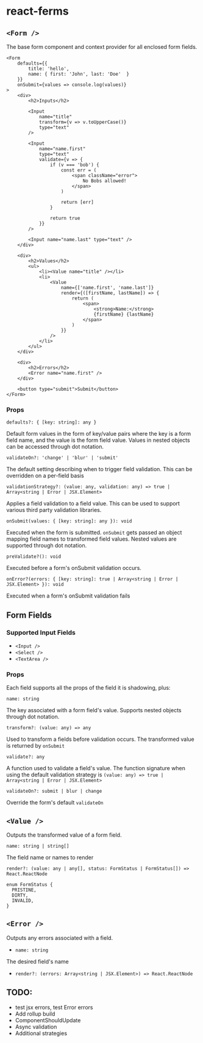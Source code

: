 # react-ferms

## `<Form />`

The base form component and context provider for all enclosed form fields.

```tsx
<Form
    defaults={{ 
        title: 'hello', 
        name: { first: 'John', last: 'Doe'  } 
    }}
    onSubmit={values => console.log(values)}
>
    <div>
        <h2>Inputs</h2>

        <Input 
            name="title" 
            transform={v => v.toUpperCase()}
            type="text" 
        />

        <Input 
            name="name.first" 
            type="text" 
            validate={v => {
                if (v === 'bob') {
                    const err = (
                        <span className="error">
                            No Bobs allowed!
                        </span>
                    )

                    return [err]
                }

                return true
            }}
        />

        <Input name="name.last" type="text" />
    </div>

    <div>
        <h2>Values</h2>
        <ul>
            <li><Value name="title" /></li>
            <li>
                <Value 
                    name={['name.first', 'name.last']}
                    render={([firstName, lastName]) => {
                        return (
                            <span>
                                <strong>Name:</strong>
                                {firstName} {lastName}
                            </span>
                        )
                    }} 
                />
            </li>
        </ul>
    </div>

    <div>
        <h2>Errors</h2>
        <Error name="name.first" />
    </div>

    <button type="submit">Submit</button>
</Form>
```

### Props

`defaults?: { [key: string]: any }`

Default form values in the form of key/value pairs where the key is a form field name, and the value is the form field value. Values in nested objects can be accessed through dot notation.

`validateOn?: 'change' | 'blur' | 'submit'`

The default setting describing when to trigger field validation. This can be overridden on a per-field basis

`validationStrategy?: (value: any, validation: any) => true | Array<string | Error | JSX.Element>`

Applies a field validation to a field value. This can be used to support various third party validation libraries.

`onSubmit(values: { [key: string]: any }): void`

Executed when the form is submitted. `onSubmit` gets passed an object mapping field names to transformed field values. Nested values are supported through dot notation.

`preValidate?(): void`

Executed before a form's onSubmit validation occurs.

`onError?(errors: { [key: string]: true | Array<string | Error | JSX.Element> }): void`

Executed when a form's onSubmit validation fails


## Form Fields

### Supported Input Fields

* `<Input />`
* `<Select />`
* `<TextArea />`

### Props

Each field supports all the props of the field it is shadowing, plus:

`name: string`

The key associated with a form field's value. Supports nested objects through dot notation.

`transform?: (value: any) => any`

Used to transform a fields before validation occurs. The transformed value is returned by `onSubmit`

`validate?: any`

A function used to validate a field's value. The function signature when using the default validation strategy is `(value: any) => true | Array<string | Error | JSX.Element>`

`validateOn?: submit | blur | change`

Override the form's default `validateOn`


## `<Value />`

Outputs the transformed value of a form field.

`name: string | string[]`

The field name or names to render

`render?: (value: any | any[], status: FormStatus | FormStatus[]) => React.ReactNode`

```
enum FormStatus {
  PRISTINE,
  DIRTY,
  INVALID,
}
```

## `<Error />`

Outputs any errors associated with a field.

* `name: string`

The desired field's name

* `render?: (errors: Array<string | JSX.Element>) => React.ReactNode`



## TODO:

* test jsx errors, test Error errors
* Add rollup build
* ComponentShouldUpdate
* Async validation
* Additional strategies
